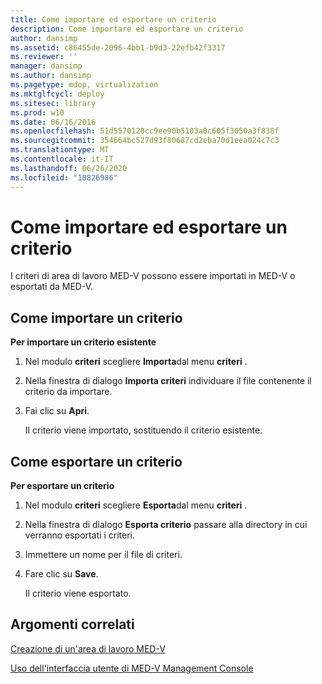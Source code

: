 ```yaml
---
title: Come importare ed esportare un criterio
description: Come importare ed esportare un criterio
author: dansimp
ms.assetid: c86455de-2096-4bb1-b9d3-22efb42f3317
ms.reviewer: ''
manager: dansimp
ms.author: dansimp
ms.pagetype: mdop, virtualization
ms.mktglfcycl: deploy
ms.sitesec: library
ms.prod: w10
ms.date: 06/16/2016
ms.openlocfilehash: 51d5570120cc9ee90b5103a0c605f3050a3f838f
ms.sourcegitcommit: 354664bc527d93f80687cd2eba70d1eea024c7c3
ms.translationtype: MT
ms.contentlocale: it-IT
ms.lasthandoff: 06/26/2020
ms.locfileid: "10826986"
---
```

# Come importare ed esportare un criterio


I criteri di area di lavoro MED-V possono essere importati in MED-V o esportati da MED-V.

## Come importare un criterio


**Per importare un criterio esistente**

1.  Nel modulo **criteri** scegliere **Importa**dal menu **criteri** .

2.  Nella finestra di dialogo **Importa criteri** individuare il file contenente il criterio da importare.

3.  Fai clic su **Apri**.

    Il criterio viene importato, sostituendo il criterio esistente.

## Come esportare un criterio


**Per esportare un criterio**

1.  Nel modulo **criteri** scegliere **Esporta**dal menu **criteri** .

2.  Nella finestra di dialogo **Esporta criterio** passare alla directory in cui verranno esportati i criteri.

3.  Immettere un nome per il file di criteri.

4.  Fare clic su **Save**.

    Il criterio viene esportato.

## Argomenti correlati


[Creazione di un'area di lavoro MED-V](creating-a-med-v-workspacemedv-10-sp1.md)

[Uso dell'interfaccia utente di MED-V Management Console](using-the-med-v-management-console-user-interface.md)

 

 





